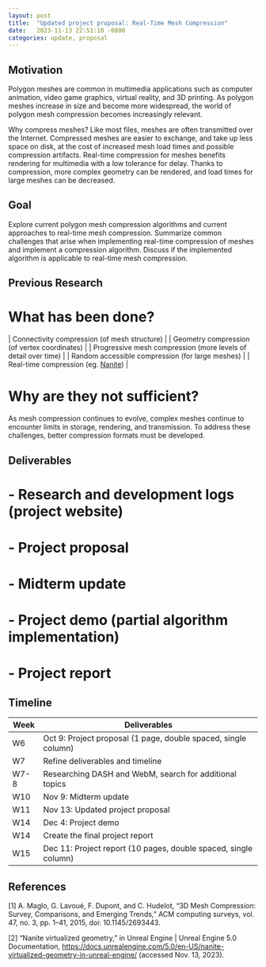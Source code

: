 ```yaml
---                                                                             
layout: post                                                                    
title:  "Updated project proposal: Real-Time Mesh Compression"
date:   2023-11-13 22:51:18 -0800                                               
categories: update, proposal                                                              
---                                                                             
```


## Motivation
Polygon meshes are common in multimedia applications such as computer animation, video game graphics, virtual reality, and 3D printing. As polygon meshes increase in size and become more widespread, the world of polygon mesh compression becomes increasingly relevant.

Why compress meshes? Like most files, meshes are often transmitted over the Internet. Compressed meshes are easier to exchange, and take up less space on disk, at the cost of increased mesh load times and possible compression artifacts. Real-time compression for meshes benefits rendering for multimedia with a low tolerance for delay. Thanks to compression, more complex geometry can be rendered, and load times for large meshes can be decreased.

## Goal
Explore current polygon mesh compression algorithms and current approaches to real-time mesh compression. Summarize common challenges that arise when implementing real-time compression of meshes and implement a compression algorithm. Discuss if the implemented algorithm is applicable to real-time mesh compression.

## Previous Research
# What has been done?

| Connectivity compression (of mesh structure) |
| Geometry compression (of vertex coordinates) |
| Progressive mesh compression (more levels of detail over time) |
| Random accessible compression (for large meshes) |
| Real-time compression (eg. [Nanite](https://docs.unrealengine.com/5.0/en-US/nanite-virtualized-geometry-in-unreal-engine/)) |

# Why are they not sufficient?
As mesh compression continues to evolve, complex meshes continue to encounter limits in storage, rendering, and transmission. To address these challenges, better compression formats must be developed.

## Deliverables

# - Research and development logs (project website)
# - Project proposal
# - Midterm update
# - Project demo (partial algorithm implementation)
# - Project report

## Timeline

| Week | Deliverables |
|------|--------------|
| W6 | Oct 9: Project proposal (1 page, double spaced, single column) |
| W7 | Refine deliverables and timeline | 
| W7-8 | Researching DASH and WebM, search for additional topics |
| W10 | Nov 9: Midterm update |
| W11 | Nov 13: Updated project proposal |
| W14 | Dec 4: Project demo |
| W14 | Create the final project report |
| W15 | Dec 11: Project report (10 pages, double spaced, single column) |

## References
[1] A. Maglo, G. Lavoué, F. Dupont, and C. Hudelot, “3D Mesh Compression: Survey, Comparisons, and Emerging Trends,” ACM computing surveys, vol. 47, no. 3, pp. 1–41, 2015, doi: 10.1145/2693443.

[2] “Nanite virtualized geometry,” in Unreal Engine \| Unreal Engine 5.0 Documentation, <https://docs.unrealengine.com/5.0/en-US/nanite-virtualized-geometry-in-unreal-engine/> (accessed Nov. 13, 2023).
